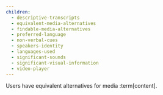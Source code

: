 ```yaml
---
children:
  - descriptive-transcripts
  - equivalent-media-alternatives
  - findable-media-alternatives
  - preferred-language
  - non-verbal-cues
  - speakers-identity
  - languages-used
  - significant-sounds
  - significant-visual-information
  - video-player
---
```


Users have equivalent alternatives for media :term[content].
